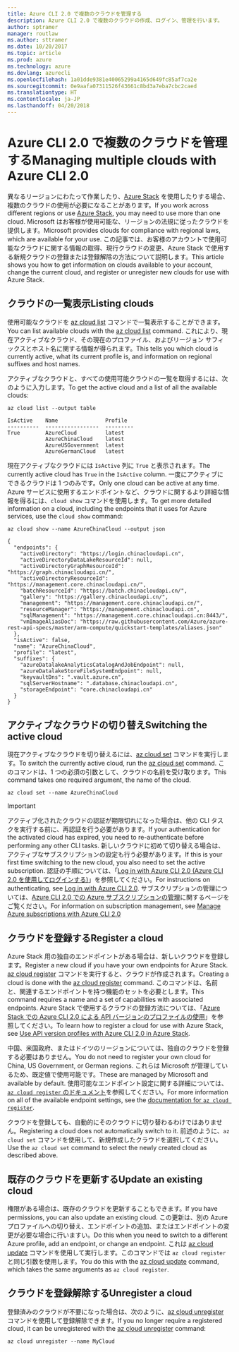 ```yaml
---
title: Azure CLI 2.0 で複数のクラウドを管理する
description: Azure CLI 2.0 で複数のクラウドの作成、ログイン、管理を行います。
author: sptramer
manager: routlaw
ms.author: sttramer
ms.date: 10/20/2017
ms.topic: article
ms.prod: azure
ms.technology: azure
ms.devlang: azurecli
ms.openlocfilehash: 1a01dde9381e40065299a4165d649fc85af7ca2e
ms.sourcegitcommit: 0e9aafa07311526f43661c8bd3a7eba7cbc2caed
ms.translationtype: HT
ms.contentlocale: ja-JP
ms.lasthandoff: 04/20/2018
---
```

# <a name="managing-multiple-clouds-with-azure-cli-20"></a><span data-ttu-id="73214-103">Azure CLI 2.0 で複数のクラウドを管理する</span><span class="sxs-lookup"><span data-stu-id="73214-103">Managing multiple clouds with Azure CLI 2.0</span></span>

<span data-ttu-id="73214-104">異なるリージョンにわたって作業したり、[Azure Stack](https://docs.microsoft.com/azure/azure-stack/user/) を使用したりする場合、複数のクラウドの使用が必要になることがあります。</span><span class="sxs-lookup"><span data-stu-id="73214-104">If you work across different regions or use [Azure Stack](https://docs.microsoft.com/azure/azure-stack/user/), you may need to use more than one cloud.</span></span> <span data-ttu-id="73214-105">Microsoft はお客様が使用可能な、リージョンの法規に従ったクラウドを提供します。</span><span class="sxs-lookup"><span data-stu-id="73214-105">Microsoft provides clouds for compliance with regional laws, which are available for your use.</span></span> <span data-ttu-id="73214-106">この記事では、お客様のアカウントで使用可能なクラウドに関する情報の取得、現行クラウドの変更、Azure Stack で使用する新規クラウドの登録または登録解除の方法について説明します。</span><span class="sxs-lookup"><span data-stu-id="73214-106">This article shows you how to get information on clouds available to your account, change the current cloud, and register or unregister new clouds for use with Azure Stack.</span></span>

## <a name="listing-clouds"></a><span data-ttu-id="73214-107">クラウドの一覧表示</span><span class="sxs-lookup"><span data-stu-id="73214-107">Listing clouds</span></span>

<span data-ttu-id="73214-108">使用可能なクラウドを [az cloud list](/cli/azure/cloud#az-cloud-list) コマンドで一覧表示することができます。</span><span class="sxs-lookup"><span data-stu-id="73214-108">You can list available clouds with the [az cloud list](/cli/azure/cloud#az-cloud-list) command.</span></span> <span data-ttu-id="73214-109">これにより、現在アクティブなクラウド、その現在のプロファイル、およびリージョン サフィックスとホスト名に関する情報が得られます。</span><span class="sxs-lookup"><span data-stu-id="73214-109">This tells you which cloud is currently active, what its current profile is, and information on regional suffixes and host names.</span></span>

<span data-ttu-id="73214-110">アクティブなクラウドと、すべての使用可能クラウドの一覧を取得するには、次のように入力します。</span><span class="sxs-lookup"><span data-stu-id="73214-110">To get the active cloud and a list of all the available clouds:</span></span>

```azurecli
az cloud list --output table
```

```output
IsActive    Name               Profile
----------  -----------------  ---------
True        AzureCloud         latest
            AzureChinaCloud    latest
            AzureUSGovernment  latest
            AzureGermanCloud   latest
```

<span data-ttu-id="73214-111">現在アクティブなクラウドには `IsActive` 列に `True` と表示されます。</span><span class="sxs-lookup"><span data-stu-id="73214-111">The currently active cloud has `True` in the `IsActive` column.</span></span> <span data-ttu-id="73214-112">一度にアクティブにできるクラウドは 1 つのみです。</span><span class="sxs-lookup"><span data-stu-id="73214-112">Only one cloud can be active at any time.</span></span> <span data-ttu-id="73214-113">Azure サービスに使用するエンドポイントなど、クラウドに関するより詳細な情報を得るには、`cloud show` コマンドを使用します。</span><span class="sxs-lookup"><span data-stu-id="73214-113">To get more detailed information on a cloud, including the endpoints that it uses for Azure services, use the `cloud show` command:</span></span>

```azurecli
az cloud show --name AzureChinaCloud --output json
```

```output
{
  "endpoints": {
    "activeDirectory": "https://login.chinacloudapi.cn",
    "activeDirectoryDataLakeResourceId": null,
    "activeDirectoryGraphResourceId": "https://graph.chinacloudapi.cn/",
    "activeDirectoryResourceId": "https://management.core.chinacloudapi.cn/",
    "batchResourceId": "https://batch.chinacloudapi.cn/",
    "gallery": "https://gallery.chinacloudapi.cn/",
    "management": "https://management.core.chinacloudapi.cn/",
    "resourceManager": "https://management.chinacloudapi.cn",
    "sqlManagement": "https://management.core.chinacloudapi.cn:8443/",
    "vmImageAliasDoc": "https://raw.githubusercontent.com/Azure/azure-rest-api-specs/master/arm-compute/quickstart-templates/aliases.json"
  },
  "isActive": false,
  "name": "AzureChinaCloud",
  "profile": "latest",
  "suffixes": {
    "azureDatalakeAnalyticsCatalogAndJobEndpoint": null,
    "azureDatalakeStoreFileSystemEndpoint": null,
    "keyvaultDns": ".vault.azure.cn",
    "sqlServerHostname": ".database.chinacloudapi.cn",
    "storageEndpoint": "core.chinacloudapi.cn"
  }
}
```

## <a name="switching-the-active-cloud"></a><span data-ttu-id="73214-114">アクティブなクラウドの切り替え</span><span class="sxs-lookup"><span data-stu-id="73214-114">Switching the active cloud</span></span>

<span data-ttu-id="73214-115">現在アクティブなクラウドを切り替えるには、[az cloud set](/cli/azure/cloud#az-cloud-set) コマンドを実行します。</span><span class="sxs-lookup"><span data-stu-id="73214-115">To switch the currently active cloud, run the [az cloud set](/cli/azure/cloud#az-cloud-set) command.</span></span> <span data-ttu-id="73214-116">このコマンドは、1 つの必須の引数として、クラウドの名前を受け取ります。</span><span class="sxs-lookup"><span data-stu-id="73214-116">This command takes one required argument, the name of the cloud.</span></span>

```azurecli
az cloud set --name AzureChinaCloud
```

> [!IMPORTANT]
> <span data-ttu-id="73214-117">アクティブ化されたクラウドの認証が期限切れになった場合は、他の CLI タスクを実行する前に、再認証を行う必要があります。</span><span class="sxs-lookup"><span data-stu-id="73214-117">If your authentication for the activated cloud has expired, you need to re-authenticate before performing any other CLI tasks.</span></span> <span data-ttu-id="73214-118">新しいクラウドに初めて切り替える場合は、アクティブなサブスクリプションの設定も行う必要があります。</span><span class="sxs-lookup"><span data-stu-id="73214-118">If this is your first time switching to the new cloud, you also need to set the active subscription.</span></span>
> <span data-ttu-id="73214-119">認証の手順については、「[Log in with Azure CLI 2.0 (Azure CLI 2.0 を使用してログインする)](authenticate-azure-cli.md)」を参照してください。</span><span class="sxs-lookup"><span data-stu-id="73214-119">For instructions on authenticating, see [Log in with Azure CLI 2.0](authenticate-azure-cli.md).</span></span> <span data-ttu-id="73214-120">サブスクリプションの管理については、[Azure CLI 2.0 での Azure サブスクリプションの管理](manage-azure-subscriptions-azure-cli.md)に関するページをご覧ください。</span><span class="sxs-lookup"><span data-stu-id="73214-120">For information on subscription management, see [Manage Azure subscriptions with Azure CLI 2.0](manage-azure-subscriptions-azure-cli.md)</span></span>

## <a name="register-a-cloud"></a><span data-ttu-id="73214-121">クラウドを登録する</span><span class="sxs-lookup"><span data-stu-id="73214-121">Register a cloud</span></span>

<span data-ttu-id="73214-122">Azure Stack 用の独自のエンドポイントがある場合は、新しいクラウドを登録します。</span><span class="sxs-lookup"><span data-stu-id="73214-122">Register a new cloud if you have your own endpoints for Azure Stack.</span></span> <span data-ttu-id="73214-123">[az cloud register](/cli/azure/cloud#az-cloud-register) コマンドを実行すると、クラウドが作成されます。</span><span class="sxs-lookup"><span data-stu-id="73214-123">Creating a cloud is done with the [az cloud register](/cli/azure/cloud#az-cloud-register) command.</span></span> <span data-ttu-id="73214-124">このコマンドは、名前と、関連するエンドポイントを持つ機能のセットを必要とします。</span><span class="sxs-lookup"><span data-stu-id="73214-124">This command requires a name and a set of capabilities with associated endpoints.</span></span> <span data-ttu-id="73214-125">Azure Stack で使用するクラウドの登録方法については、「[Azure Stack での Azure CLI 2.0 による API バージョンのプロファイルの使用](/azure/azure-stack/user/azure-stack-version-profiles-azurecli2#connect-to-azure-stack)」を参照してください。</span><span class="sxs-lookup"><span data-stu-id="73214-125">To learn how to register a cloud for use with Azure Stack, see [Use API version profiles with Azure CLI 2.0 in Azure Stack](/azure/azure-stack/user/azure-stack-version-profiles-azurecli2#connect-to-azure-stack).</span></span>

<span data-ttu-id="73214-126">中国、米国政府、またはドイツのリージョンについては、独自のクラウドを登録する必要はありません。</span><span class="sxs-lookup"><span data-stu-id="73214-126">You do not need to register your own cloud for China, US Government, or German regions.</span></span> <span data-ttu-id="73214-127">これらは Microsoft が管理しているため、既定値で使用可能です。</span><span class="sxs-lookup"><span data-stu-id="73214-127">These are managed by Microsoft and available by default.</span></span>  <span data-ttu-id="73214-128">使用可能なエンドポイント設定に関する詳細については、[`az cloud register` のドキュメント](/cli/azure/cloud#az-cloud-register)を参照してください。</span><span class="sxs-lookup"><span data-stu-id="73214-128">For more information on all of the available endpoint settings, see the [documentation for `az cloud register`](/cli/azure/cloud#az-cloud-register).</span></span>

<span data-ttu-id="73214-129">クラウドを登録しても、自動的にそのクラウドに切り替わるわけではありません。</span><span class="sxs-lookup"><span data-stu-id="73214-129">Registering a cloud does not automatically switch to it.</span></span> <span data-ttu-id="73214-130">前述のように、`az cloud set` コマンドを使用して、新規作成したクラウドを選択してください。</span><span class="sxs-lookup"><span data-stu-id="73214-130">Use the `az cloud set` command to select the newly created cloud as described above.</span></span>

## <a name="update-an-existing-cloud"></a><span data-ttu-id="73214-131">既存のクラウドを更新する</span><span class="sxs-lookup"><span data-stu-id="73214-131">Update an existing cloud</span></span>

<span data-ttu-id="73214-132">権限がある場合は、既存のクラウドを更新することもできます。</span><span class="sxs-lookup"><span data-stu-id="73214-132">If you have permissions, you can also update an existing cloud.</span></span> <span data-ttu-id="73214-133">この更新は、別の Azure プロファイルへの切り替え、エンドポイントの追加、またはエンドポイントの変更が必要な場合に行いますい。</span><span class="sxs-lookup"><span data-stu-id="73214-133">Do this when you need to switch to a different Azure profile, add an endpoint, or change an endpoint.</span></span>
<span data-ttu-id="73214-134">これは [az cloud update](/cli/azure/cloud#az-cloud-update) コマンドを使用して実行します。このコマンドでは `az cloud register` と同じ引数を使用します。</span><span class="sxs-lookup"><span data-stu-id="73214-134">You do this with the [az cloud update](/cli/azure/cloud#az-cloud-update) command, which takes the same arguments as `az cloud register`.</span></span>

## <a name="unregister-a-cloud"></a><span data-ttu-id="73214-135">クラウドを登録解除する</span><span class="sxs-lookup"><span data-stu-id="73214-135">Unregister a cloud</span></span>

<span data-ttu-id="73214-136">登録済みのクラウドが不要になった場合は、次のように、[az cloud unregister](/cli/azure/cloud#az-cloud-unregister) コマンドを使用して登録解除できます。</span><span class="sxs-lookup"><span data-stu-id="73214-136">If you no longer require a registered cloud, it can be unregistered with the [az cloud unregister](/cli/azure/cloud#az-cloud-unregister) command:</span></span>

```azurecli
az cloud unregister --name MyCloud
```
